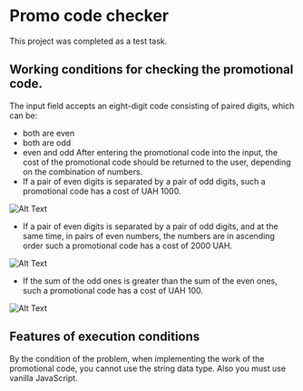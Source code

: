 
# Promo code checker

This project was completed as a test task.

## Working conditions for checking the promotional code.

The input field accepts an eight-digit code consisting of paired digits, which can be:
- both are even
- both are odd
- even and odd
After entering the promotional code into the input, the cost of the promotional code should be returned to the user, depending on the combination of numbers.
- If a pair of even digits is separated by a pair of odd digits, such a promotional code has a cost of UAH 1000.

![Alt Text](https://media.giphy.com/media/AaZAmwr12CinIRYXpO/giphy.gif)

- If a pair of even digits is separated by a pair of odd digits, and at the same time, in pairs of even numbers, the numbers are in ascending order such a promotional code has a cost of 2000 UAH.

![Alt Text](https://media.giphy.com/media/QDA3oGXmUhMACUniKQ/giphy.gif)

- If the sum of the odd ones is greater than the sum of the even ones, such a promotional code has a cost of UAH 100.

![Alt Text](https://media.giphy.com/media/JE5AMTmVg7tGDssCrZ/giphy.gif)



## Features of execution conditions

By the condition of the problem, when implementing the work of the promotional code, you cannot use the string data type. Also you must use vanilla JavaScript.

